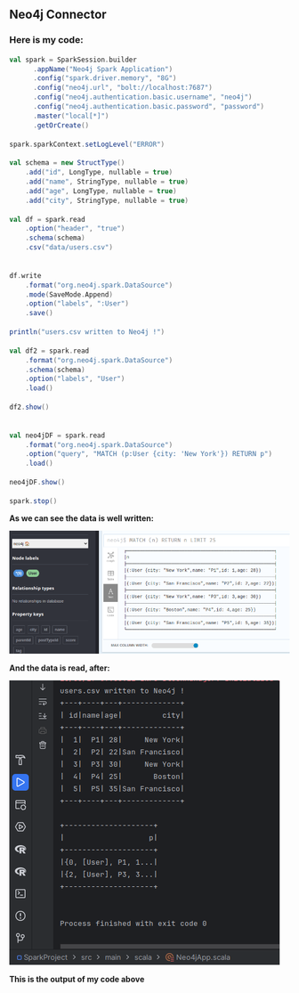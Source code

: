 
## Neo4j Connector

### Here is my code:

```scala
val spark = SparkSession.builder
      .appName("Neo4j Spark Application")
      .config("spark.driver.memory", "8G")
      .config("neo4j.url", "bolt://localhost:7687")
      .config("neo4j.authentication.basic.username", "neo4j")
      .config("neo4j.authentication.basic.password", "password")
      .master("local[*]")
      .getOrCreate()

spark.sparkContext.setLogLevel("ERROR")

val schema = new StructType()
    .add("id", LongType, nullable = true)
    .add("name", StringType, nullable = true)
    .add("age", LongType, nullable = true)
    .add("city", StringType, nullable = true)

val df = spark.read
    .option("header", "true")
    .schema(schema)
    .csv("data/users.csv")


df.write
    .format("org.neo4j.spark.DataSource")
    .mode(SaveMode.Append)
    .option("labels", ":User")
    .save()

println("users.csv written to Neo4j !")

val df2 = spark.read
    .format("org.neo4j.spark.DataSource")
    .schema(schema)
    .option("labels", "User")
    .load()

df2.show()


val neo4jDF = spark.read
    .format("org.neo4j.spark.DataSource")
    .option("query", "MATCH (p:User {city: 'New York'}) RETURN p")
    .load()

neo4jDF.show()

spark.stop()
```

**As we can see the data is well written:**

![image](./imgs/neo4jbrowser.png)

**And the data is read, after:**

![image](./imgs/neo4joutput.png)

**This is the output of my code above**